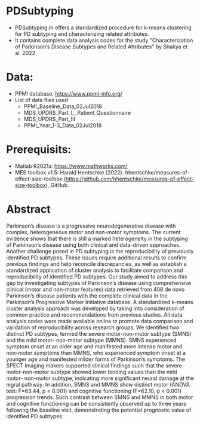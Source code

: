 # PDSubtyping
- PDSubtyping.m offers a standardized procedure for k-means clustering for PD subtyping and characterizing related attributes.
- It contains complete data analysis codes for the study "Characterization of Parkinson’s Disease Subtypes and Related Attributes" by Shakya et al. 2022

# Data: 
- PPMI database, https://www.ppmi-info.org/
- List of data files used
  - PPMI_Baseline_Data_02Jul2018
  - MDS_UPDRS_Part_I__Patient_Questionnaire
  - MDS_UPDRS_Part_III
  - PPMI_Year_1-3_Data_02Jul2018

# Prerequisits:
- Matlab R2021a: https://www.mathworks.com/
- MES toolbox v1.5: Harald Hentschke (2022). hhentschke/measures-of-effect-size-toolbox (https://github.com/hhentschke/measures-of-effect-size-toolbox), GitHub. 

# Abstract 
Parkinson’s disease is a progressive neurodegenerative disease with complex, heterogeneous motor and non-motor symptoms. The current evidence shows that there is still a marked heterogeneity in the subtyping of Parkinson’s disease using both clinical and data-driven approaches. Another challenge posed in PD subtyping is the reproducibility of previously identified PD subtypes. These issues require additional results to confirm previous findings and help reconcile discrepancies, as well as establish a standardized application of cluster analysis to facilitate comparison and reproducibility of identified PD subtypes. Our study aimed to address this gap by investigating subtypes of Parkinson’s disease using comprehensive clinical (motor and non-motor features) data retrieved from 408 de novo Parkinson’s disease patients with the complete clinical data in the Parkinson’s Progressive Marker Initiative database. A standardized k-means cluster analysis approach was developed by taking into consideration of common practice and recommendations from previous studies. All data analysis codes were made available online to promote data comparison and validation of reproducibility across research groups. We identified two distinct PD subtypes, termed the severe motor-non-motor subtype (SMNS) and the mild motor- non-motor subtype (MMNS). SMNS experienced symptom onset at an older age and manifested more intense motor and non-motor symptoms than MMNS, who experienced symptom onset at a younger age and manifested milder forms of Parkinson’s symptoms. The SPECT imaging makers supported clinical findings such that the severe motor-non-motor subtype showed lower binding values than the mild motor- non-motor subtype, indicating more significant neural damage at the nigral pathway. In addition, SMNS and MMNS show distinct motor (ANOVA test: F=63.44, p < 0.001) and cognitive functioning (F=62.10, p < 0.001) progression trends. Such contrast between SMNS and MMNS in both motor and cognitive functioning can be consistently observed up to three years following the baseline visit, demonstrating the potential prognostic value of identified PD subtypes.
